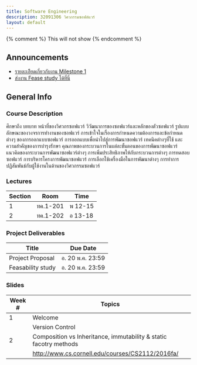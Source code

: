 ```yaml
---
title: Software Engineering
description: 32091306 วิศวกรรมซอฟต์แวร์
layout: default
---
```

{% comment %} 
  This will not show
{% endcomment %} 

<div class="course-announcements">
  <h2 id="announcements">Announcements</h2>
  <ul>
    <li><a href="">รายละเอิียดเกี่ยวกับงาน Milestone 1</a></li>
    <li><a href="">ส่งงาน Fease study ได้ที่นี่</a></li>
  </ul>
</div>

## General Info

### Course Description

ศึกษาถึง บทบาท หน้าที่ของวิศวกรซอฟแวร์ วิวัฒนาการของซอฟแวร์และหลักของตัวซอฟแวร์ รูปแบบลักษณะของวงจรการทำงานของซอฟแวร์ การเข้าใจในเรื่องการกำหนดความต้องการและข้อกำหนดต่างๆ ของการออกแบบซอฟแวร์ การออกแบบเพื่อนำไปสู่การพัฒนาซอฟแวร์ เทคนิคต่างๆที่ใช้ และความสำคัญของการบำรุงรักษา คุณภาพของกระบวนการในแต่ละขั้นตอนของการพัฒนาซอฟแวร์ แนวคิดของกระบวนการพัฒนาซอฟแวร์ต่างๆ การเพิ่มประสิทธิภาพให้กับกระบวนการต่างๆ การทดสอบซอฟแวร์ การบริหารโครงการพัฒนาซอฟแวร์ การเลือกใช้เครื่องมือในการพัฒนาต่างๆ การทำการปฏิสัมพันธ์กับผู้ใช้งานในด้านของวิศวกรรมซอฟแวร์

### Lectures

| Section | Room | Time | 
| --- | --- | --- |
| 1 | ทค.1-201 | พ 12-15 |
| 2 | ทค.1-202 | อ 13-18 |

### Project Deliverables

| Title | Due Date |
| --- | --- | 
| Project Proposal | อ. 20 พ.ค. 23:59 | 
| Feasability study | อ. 20 พ.ค. 23:59 |

### Slides

| Week # | Topics |
| --- | --- | 
| 1 | Welcome | 
| | Version Control |
| 2 | Composition vs Inheritance, immutability & static facotry methods |
| | <http://www.cs.cornell.edu/courses/CS2112/2016fa/> |
